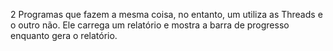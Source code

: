 2 Programas que fazem a mesma coisa, no entanto, um utiliza as Threads e o outro não.
Ele carrega um relatório e mostra a barra de progresso enquanto gera o relatório.
